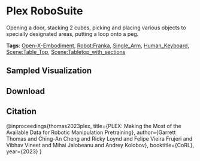 # Plex RoboSuite

Opening a door, stacking 2 cubes, picking and placing various objects to specially designated areas, putting a loop onto a peg.

**Tags**: [Open-X-Embodiment](https://github.com/youliangtan/oxe_contrib/tree/main/pages/tags/Open-X-Embodiment.md), [Robot:Franka](https://github.com/youliangtan/oxe_contrib/tree/main/pages/tags/Robot:Franka.md), [Single_Arm](https://github.com/youliangtan/oxe_contrib/tree/main/pages/tags/Single_Arm.md), [Human_Keyboard](https://github.com/youliangtan/oxe_contrib/tree/main/pages/tags/Human_Keyboard.md), [Scene:Table_Top](https://github.com/youliangtan/oxe_contrib/tree/main/pages/tags/Scene:Table_Top.md), [Scene:Tabletop_with_sections](https://github.com/youliangtan/oxe_contrib/tree/main/pages/tags/Scene:Tabletop_with_sections.md)

## Sampled Visualization



## Download



## Citation

@inproceedings{thomas2023plex,
    title={PLEX: Making the Most of the Available Data for Robotic Manipulation Pretraining},
    author={Garrett Thomas and Ching-An Cheng and Ricky Loynd and Felipe Vieira Frujeri and Vibhav Vineet and Mihai Jalobeanu and Andrey Kolobov},
    booktitle={CoRL},
    year={2023}
}